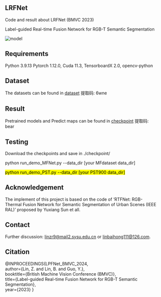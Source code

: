 ## LRFNet

Code and result about LRFNet (BMVC 2023)

Label-guided Real-time Fusion Network for RGB-T Semantic Segmentation

![model](https://github.com/KevinBHLin/LRFNet/picture/model.png)
## Requirements

Python 3.9.13 Pytorch 1.12.0, Cuda 11.3, TensorboardX 2.0, opencv-python

## Dataset
The datasets can be found in [dataset](https://pan.baidu.com/s/1FVar8L6ihvQfx7xNcNumKw) 提取码: 6wne
## Result
Pretrained models and Predict maps can be found in [checkpoint](https://pan.baidu.com/s/15HrIL4fyxIafFkQQ5B6hPQ) 提取码: bear

## Testing
Download the checkpoints and save in ./checkpoint/

<span class="highlight">python run_demo_MFNet.py --data_dir [your MFdataset data_dir]</span>

<mark>python run_demo_PST.py --data_dir [your PST900 data_dir]<mark>
## Acknowledgement
The implement of this project is based on the code of ‘RTFNet: RGB-Thermal Fusion Network for Semantic Segmentation of Urban Scenes (IEEE RAL)’ proposed by Yuxiang Sun et all.

## Contact
Further discussion: linzr9@mail2.sysu.edu.cn or linbaihong111@126.com.


## Citation

@INPROCEEDINGS{LPFNet_BMVC_2024,  
	author={Lin, Z. and Lin, B. and Guo, Y.},  
	booktitle={British Machine Vision Conference (BMVC)},   
	title={Label-guided Real-time Fusion Network for RGB-T Semantic Segmentation},   
	year={2023}
}


 
 
